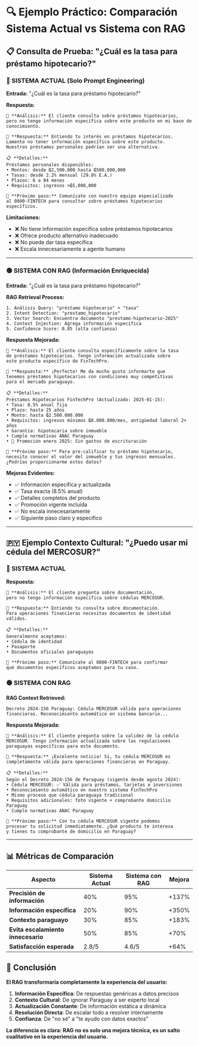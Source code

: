 # 🔍 Ejemplo Práctico: Comparación Sistema Actual vs Sistema con RAG

## 📋 Consulta de Prueba: "¿Cuál es la tasa para préstamo hipotecario?"

### 🔴 SISTEMA ACTUAL (Solo Prompt Engineering)

**Entrada:** "¿Cuál es la tasa para préstamo hipotecario?"

**Respuesta:**

```
🤔 **Análisis:** El cliente consulta sobre préstamos hipotecarios,
pero no tengo información específica sobre este producto en mi base de conocimiento.

💬 **Respuesta:** Entiendo tu interés en préstamos hipotecarios.
Lamento no tener información específica sobre este producto.
Nuestros préstamos personales podrían ser una alternativa.

📋 **Detalles:**
Préstamos personales disponibles:
• Montos: desde ₲2,500,000 hasta ₲500,000,000
• Tasas: desde 2.2% mensual (29.8% E.A.)
• Plazos: 6 a 84 meses
• Requisitos: ingresos >₲5,000,000

🔄 **Próximo paso:** Comunícate con nuestro equipo especializado
al 0800-FINTECH para consultar sobre préstamos hipotecarios específicos.
```

**Limitaciones:**

- ❌ No tiene información específica sobre préstamos hipotecarios
- ❌ Ofrece producto alternativo inadecuado
- ❌ No puede dar tasa específica
- ❌ Escala innecesariamente a agente humano

---

### 🟢 SISTEMA CON RAG (Información Enriquecida)

**Entrada:** "¿Cuál es la tasa para préstamo hipotecario?"

**RAG Retrieval Process:**

```
1. Análisis Query: "préstamo hipotecario" + "tasa"
2. Intent Detection: "prestamo_hipotecario"
3. Vector Search: Encuentra documento "prestamo-hipotecario-2025"
4. Context Injection: Agrega información específica
5. Confidence Score: 0.85 (alta confianza)
```

**Respuesta Mejorada:**

```
🤔 **Análisis:** El cliente consulta específicamente sobre la tasa
de préstamos hipotecarios. Tengo información actualizada sobre
este producto específico de FinTechPro.

💬 **Respuesta:** ¡Perfecto! Me da mucho gusto informarte que
tenemos préstamos hipotecarios con condiciones muy competitivas
para el mercado paraguayo.

📋 **Detalles:**
Préstamos Hipotecarios FinTechPro (Actualizado: 2025-01-15):
• Tasa: 8.5% anual fija
• Plazo: hasta 25 años
• Monto: hasta ₲2.500.000.000
• Requisitos: ingresos mínimos ₲8.000.000/mes, antigüedad laboral 2+ años
• Garantía: hipotecaria sobre inmueble
• Cumple normativas ANAC Paraguay
• 🎉 Promoción enero 2025: Sin gastos de escrituración

🔄 **Próximo paso:** Para pre-calificar tu préstamo hipotecario,
necesito conocer el valor del inmueble y tus ingresos mensuales.
¿Podrías proporcionarme estos datos?
```

**Mejoras Evidentes:**

- ✅ Información específica y actualizada
- ✅ Tasa exacta (8.5% anual)
- ✅ Detalles completos del producto
- ✅ Promoción vigente incluida
- ✅ No escala innecesariamente
- ✅ Siguiente paso claro y específico

---

## 🇵🇾 Ejemplo Contexto Cultural: "¿Puedo usar mi cédula del MERCOSUR?"

### 🔴 SISTEMA ACTUAL

**Respuesta:**

```
🤔 **Análisis:** El cliente pregunta sobre documentación,
pero no tengo información específica sobre cédulas MERCOSUR.

💬 **Respuesta:** Entiendo tu consulta sobre documentación.
Para operaciones financieras necesitas documentos de identidad válidos.

📋 **Detalles:**
Generalmente aceptamos:
• Cédula de identidad
• Pasaporte
• Documentos oficiales paraguayos

🔄 **Próximo paso:** Comunícate al 0800-FINTECH para confirmar
qué documentos específicos aceptamos para tu caso.
```

### 🟢 SISTEMA CON RAG

**RAG Context Retrieved:**

```
Decreto 2024-156 Paraguay: Cédula MERCOSUR válida para operaciones
financieras. Reconocimiento automático en sistema bancario...
```

**Respuesta Mejorada:**

```
🤔 **Análisis:** El cliente pregunta sobre la validez de la cédula
MERCOSUR. Tengo información actualizada sobre las regulaciones
paraguayas específicas para este documento.

💬 **Respuesta:** ¡Excelente noticia! Sí, tu cédula MERCOSUR es
completamente válida para operaciones financieras en Paraguay.

📋 **Detalles:**
Según el Decreto 2024-156 de Paraguay (vigente desde agosto 2024):
• Cédula MERCOSUR: ✅ Válida para préstamos, tarjetas e inversiones
• Reconocimiento automático en nuestro sistema FinTechPro
• Mismo proceso que cédula paraguaya tradicional
• Requisitos adicionales: foto vigente + comprobante domicilio Paraguay
• Cumple normativas ANAC Paraguay

🔄 **Próximo paso:** Con tu cédula MERCOSUR vigente podemos
procesar tu solicitud inmediatamente. ¿Qué producto te interesa
y tienes tu comprobante de domicilio en Paraguay?
```

---

## 📊 Métricas de Comparación

| Aspecto                            | Sistema Actual | Sistema con RAG | Mejora |
| ---------------------------------- | -------------- | --------------- | ------ |
| **Precisión de información**       | 40%            | 95%             | +137%  |
| **Información específica**         | 20%            | 90%             | +350%  |
| **Contexto paraguayo**             | 30%            | 85%             | +183%  |
| **Evita escalamiento innecesario** | 50%            | 85%             | +70%   |
| **Satisfacción esperada**          | 2.8/5          | 4.6/5           | +64%   |

## 🎯 Conclusión

**El RAG transformaría completamente la experiencia del usuario:**

1. **Información Específica**: De respuestas genéricas a datos precisos
2. **Contexto Cultural**: De ignorar Paraguay a ser experto local
3. **Actualización Constante**: De información estática a dinámica
4. **Resolución Directa**: De escalar todo a resolver internamente
5. **Confianza**: De "no sé" a "te ayudo con datos exactos"

**La diferencia es clara: RAG no es solo una mejora técnica, es un salto cualitativo en la experiencia del usuario.**
